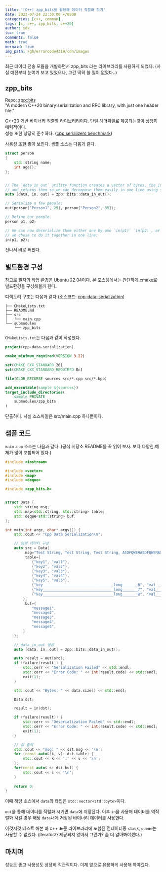 ```yaml
---
title: '[C++] zpp_bits을 활용해 데이터 직렬화 하기'
date: 2023-07-24 22:30:00 +/0900
categories: [c++, common]
tags: [c, c++, zpp_bits, c++20]
author: sdk
toc: true
comments: false 
math: true 
mermaid: true 
img_path: /gh/errorcode4319/cdn/images
---
```


최근 데이터 전송 모듈을 개발하면서 zpp_bits 라는 라이브러리를 사용하게 되었다. (사실 예전부터 눈여겨 보고 있었으나, 그간 딱히 쓸 일이 없었다..)

## zpp_bits
Repo: [zpp::bits](https://github.com/eyalz800/zpp_bits)   
"A modern C++20 binary serialization and RPC library, with just one header file."

C++20 기반 바이너리 직렬화 라이브러리이다. 단일 헤더파일로 제공되는것이 상당히 매력적이다.    
성능 또한 상당히 준수하다. ([cpp serializers benchmark](https://github.com/fraillt/cpp_serializers_benchmark/tree/a4c0ebfb083c3b07ad16adc4301c9d7a7951f46e))    

사용성 또한 좋아 보인다. 샘플 소스는 다음과 같다.
```c++
struct person
{
    std::string name;
    int age{};
};
```
```c++

// The `data_in_out` utility function creates a vector of bytes, the input and output archives
// and returns them so we can decompose them easily in one line using structured binding like so:
auto [data, in, out] = zpp::bits::data_in_out();

// Serialize a few people:
out(person{"Person1", 25}, person{"Person2", 35});

// Define our people.
person p1, p2;

// We can now deserialize them either one by one `in(p1)` `in(p2)`, or together, here
// we chose to do it together in one line:
in(p1, p2);
```

신나서 바로 써봤다.

## 빌드환경 구성
참고로 필자의 작업 환경은 Ubuntu 22.04이다. 본 포스팅에서는 간단하게 cmake로 빌드환경을 구성해볼까 한다.    

디렉토리 구조는 다음과 같다.(소스코드: [cpp-data-serialization](https://github.com/errorcode4319/cpp-data-serialization))
```
├── CMakeLists.txt
├── README.md
├── src
│   └── main.cpp
└── submodules
    └── zpp_bits
```

`CMakeLists.txt`는 다음과 같이 작성했다.
``` cmake
project(cpp-data-serialization)

cmake_minimum_required(VERSION 3.22)

set(CMAKE_CXX_STANDARD 20)
set(CMAKE_CXX_STANDARD_REQUIRED On)

file(GLOB_RECURSE sources src/*.cpp src/*.hpp)

add_executable(sample ${sources})
target_include_directories(
    sample PRIVATE 
    submodules/zpp_bits
)
```
단촐하다. 사실 소스파일은 src/main.cpp 하나뿐이다.

## 샘플 코드 
`main.cpp` 소스는 다음과 같다.  (공식 저장소 README를 꼭 읽어 보자. 보다 다양한 예제가 많이 포함되어 있다.)

```c++
#include <iostream>

#include <vector>
#include <map>
#include <deque>

#include <zpp_bits.h>


struct Data {
    std::string msg;
    std::map<std::string, std::string> table;
    std::deque<std::string> buf;
};

int main(int argc, char* argv[]) {
    std::cout << "Cpp Data Serialization\n";

    // 임의 데이터 구성 
    auto src = Data{
        .msg="Test String, Test String, Test String, ASDFQWERASDFQWERASDFQWERASDFQWER",
        .table={
            {"key1", "val1"},
            {"key2", "val2"},
            {"key3", "val3"},
            {"key4", "val4"},
            {"key5", "val5"},
            {"key________________________________long_______6", "val________________________________long_______6"},
            {"key________________________________long_______7", "val________________________________long_______7"},
            {"key________________________________long_______8", "val________________________________long_______8"},
        },
        .buf={
            "message1",
            "message2",
            "message3",
            "message4",
            "message5",
        }
    };

    // data_in_out 생성 
    auto [data, in, out] = zpp::bits::data_in_out();

    auto result = out(src);
    if (failure(result)) {
        std::cerr << "Serialization Failed" << std::endl;
        std::cerr << "Error Code: " << int(result.code) << std::endl;
        exit(1);
    }

    std::cout << "Bytes: " << data.size() << std::endl;

    Data dst;

    result = in(dst);

    if (failure(result)) {
        std::cerr << "Deserialization Failed" << std::endl;
        std::cerr << "Error Code: " << int(result.code) << std::endl;
        exit(1);
    }

    // 값 출력 
    std::cout << "msg: " << dst.msg << '\n';
    for (const auto&[k, v]: dst.table) {
        std::cout << k << ':' << v << '\n';
    };
    for(const auto& s: dst.buf) {
        std::cout << s << '\n';
    }
    
    return 0;
}
```

이때 해당 소스에서 `data`의 타입은 `std::vector<std::byte>`이다.   

`out`을 통해 데이터를 직렬화 시키면 `data`에 저장된다. 
이후 `in`을 사용해 데이터를 역직렬화 시킬 경우 해당 `data`내에 저장된 바이너리 데이터를 사용한다.

이것저것 테스트 해본 바 c++ 표준 라이브러리에 포함된 컨테이너중 `stack`, `queue`는 사용할 수 없었다. (iterator가 제공되지 않아서 그런가? 좀 더 알아봐야겠다.)

## 마치며
성능도 좋고 사용성도 상당히 직관적이다. 이제 앞으로 유용하게 사용해 봐야겠다. 